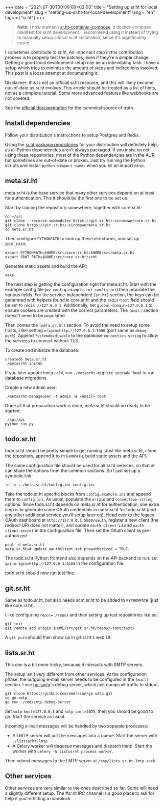 +++
date = "2021-07-30T00:00:00+02:00"
title = "Setting up sr.ht for local development"
slug = "setting-up-sr.ht-for-local-development"
lang = "en"
tags = ["sr.ht"]
+++

> **Note**: I now maintain [sr.ht-container-compose], a docker-compose manifest
> for sr.ht development. I recommend using it instead of trying to manually
> setup a local sr.ht installation, since it's significantly easier.

I sometimes contribute to sr.ht. An important step in the contribution process
is to properly test the patches, even if they're a simple change. Getting a
good local development setup can be an intimidating task. I have a setup
which tries to minimize the amount of steps and indirections involved. This
post is a loose attempt at documenting it.

Disclaimer: this is not an official sr.ht resource, and this will likely become
out-of-date as sr.ht evolves. This article should be treated as a list of
hints, not as a complete tutorial. Some more advanced features like webhooks
are not covered.

See the [official documentation] for the canonical source of truth.

## Install dependencies

Follow your distribution's instructions to setup Postgres and Redis.

Using the [sr.ht package repositories] for your distribution will definitely
help, as all Python dependencies aren't always packaged. If you insist on not
using these repositories, most of the Python dependencies are in the AUR, but
sometimes are out-of-date or broken. Just try running the Python scripts and
install `python-<import name>` when you hit an import error.

## meta.sr.ht

meta.sr.ht is the base service that many other services depend on at least for
authentication. This it should be the first one to be set up.

Start by cloning the repository somewhere, together with core.sr.ht:

    cd ~/src
    git clone --recurse-submodules https://git.sr.ht/~sircmpwn/core.sr.ht
    git clone https://git.sr.ht/~sircmpwn/meta.sr.ht
    cd meta.sr.ht

Then configure `PYTHONPATH` to look up these directories, and set up
`SRHT_PATH`:

    export PYTHONPATH=$HOME/src/core.sr.ht:$HOME/src/meta.sr.ht
    export SRHT_PATH=$HOME/src/core.sr.ht/srht

Generate static assets and build the API:

    make

The next step is getting the configuration right for meta.sr.ht. Start with the
example config file (`mv config.example.ini config.ini`) then populate the
various fields. For the service-independent `[sr.ht]` section, the keys can be
generated with helpers found in core.sr.ht and the `redis-host` field should be
set to `redis://127.0.0.1`. Additionally, set `global-domain=127.0.0.1` to
ensure cookies are created with the correct parameters. The `[mail]` section
doesn't need to be populated.

Then comes the `[meta.sr.ht]` section. To avoid the need to setup some hosts, I
like setting `origin=http://127.0.0.1:5000` (port same as `debug-port`).
Append `?sslmode=disable` to the database `connection-string` to allow the
services to connect without TLS.

To create and initialize the database:

    createdb meta.sr.ht
    ./metasrht-initdb

If you later update meta.sr.ht, run `./metasrht-migrate upgrade head` to run
database migrations.

Create a new admin user:

    ./metasrht-manageuser -t admin -e <email> root

Once all that preparation work is done, meta.sr.ht should be ready to be
started:

    ./api/api
    python run.py

## todo.sr.ht

todo.sr.ht should be pretty simple to get running. Just like meta.sr.ht, clone
the repository, append it to `PYTHONPATH`, build static assets and the API.

The same configuration file should be used for all sr.ht services, so that all
can share the options from the common sections. So I just set up a symbolic
link:

    ln -s ../meta.sr.ht/config.ini config.ini

Take the todo.sr.ht specific blocks from `config.example.ini` and append them
to `config.ini`. As usual, populate the `origin` and `connection-string`
options. Since todo.sr.ht depends on meta.sr.ht for authentication, one extra
step is to generate some OAuth credentials in meta.sr.ht for todo.sr.ht (and
any other additional service you'll setup later on). Head over to the legacy
OAuth dashboard at `http://127.0.0.1:5000/oauth`, register a new client (the
redirect URI does not matter), and update `oauth-client-id` and
`oauth-client-secret` in the configuration file. Then set the OAuth client as
pre-authorized:

    psql -d meta.sr.ht
    meta.sr.ht=# update oauthclient set preauthorized = TRUE;

The todo.sr.ht Python frontend also depends on the API backend to run: set
`api-origin=http://127.0.0.1:5103` in the configuration file.

todo.sr.ht should now run just fine.

## git.sr.ht

Same as todo.sr.ht, but also needs scm.sr.ht to be added to `PYTHONPATH` (just
like core.sr.ht).

I like configuring `repos=./repos` and then setting up test repositories like
so:

    git init
    git remote add origin $HOME/src/git.sr.ht/repos/~root/test/

A `git push` should then show up in git.sr.ht's web UI.

## lists.sr.ht

This one is a bit more tricky, because it interacts with SMTP servers.

The setup isn't very different from other services. At the configuration phase,
the outgoing e-mail server needs to be configured in the `[mail]` section. I
use [go-smtp]'s debug server, which just dumps all traffic to stdout:

    git clone https://github.com/emersion/go-smtp.git
    cd go-smtp
    go run ./cmd/smtp-debug-server

Set `smtp-host=127.0.0.1` and `smtp-port=1025`, then you should be good to go.
Start the service as usual.

Incoming e-mail messages will be handled by two separate processes:

- A LMTP server will put the messages into a queue. Start the server with
  `./listssrht-lmtp`.
- A Celery worker will dequeue messages and dispatch them. Start the worker
  with `celery -A listssrht.process worker`.

Then submit messages to the LMTP server at `/tmp/lists.sr.ht-lmtp.sock`.

## Other services

Other services are very similar to the ones described so far. Some will need a
slightly different setup. The #sr.ht IRC channel is a good place to ask for
help if you're hitting a roadblock.

[sr.ht-container-compose]: https://sr.ht/~emersion/sr.ht-container-compose/
[official documentation]: https://man.sr.ht/installation.md
[sr.ht package repositories]: https://man.sr.ht/packages.md
[go-smtp]: https://github.com/emersion/go-smtp
